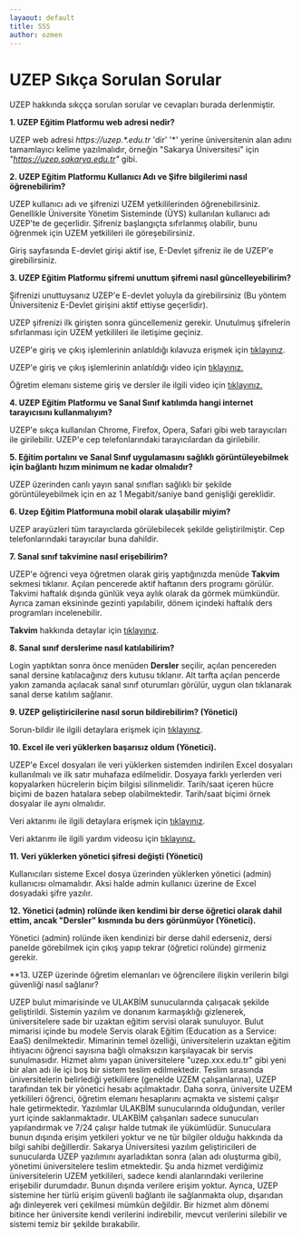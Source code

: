 ```yaml
---
layaout: default
title: SSS
author: ozmen
---
```

# UZEP Sıkça Sorulan Sorular

UZEP hakkında sıkçça sorulan sorular ve cevapları burada derlenmiştir.

**1. UZEP Eğitim Platformu web adresi nedir?**

UZEP web adresi _https://uzep.\*.edu.tr_ 'dir' '\*' yerine üniversitenin alan adını tamamlayıcı kelime yazılmalıdır, örneğin "Sakarya Üniversitesi" için _"https://uzep.sakarya.edu.tr"_ gibi.


**2. UZEP Eğitim Platformu Kullanıcı Adı ve Şifre bilgilerimi nasıl öğrenebilirim?**

UZEP kullanıcı adı ve şifrenizi UZEM yetkililerinden öğrenebilirsiniz. Genellikle Üniversite Yönetim Sisteminde (ÜYS) kullanılan kullanıcı adı UZEP'te de geçerlidir. Şifreniz başlangıçta sıfırlanmış olabilir, bunu öğrenmek için UZEM yetkilileri ile göreşebilirsiniz.

Giriş sayfasında E-devlet girişi aktif ise, E-Devlet şifreniz ile de UZEP'e girebilirsiniz.


**3. UZEP Eğitim Platformu şifremi unuttum şifremi nasıl güncelleyebilirim?**

Şifrenizi unuttuysanız UZEP'e E-devlet yoluyla da girebilirsiniz (Bu yöntem Üniversiteniz E-Devlet girişini aktif ettiyse geçerlidir). 

UZEP şifrenizi ilk girişten sonra güncellemeniz gerekir. Unutulmuş şifrelerin sıfırlanması için UZEM yetkilileri ile iletişime geçiniz. 

UZEP'e giriş ve çıkış işlemlerinin anlatıldığı kılavuza erişmek için <a href="/login.html">tıklayınız</a>.

UZEP'e giriş ve çıkış işlemlerinin anlatıldığı video için [tıklayınız.](https://www.youtube.com/watch?v=Hb_HU_qcjxc&list=PLrX4FlRljtXNG8PJSkIdddhN466QjaXRW&index=1)<br>

Öğretim elemanı sisteme giriş ve dersler ile ilgili video için [tıklayınız.](https://www.youtube.com/watch?v=ikiSK8tgTws&list=PLrX4FlRljtXPSl5vKxTHrkxvteyBC003s&index=1)

**4. UZEP Eğitim Platformu ve Sanal Sınıf katılımda hangi internet tarayıcısını kullanmalıyım?**

UZEP'e sıkça kullanılan Chrome, Firefox, Opera, Safari gibi web tarayıcıları ile girilebilir. UZEP'e cep telefonlarındaki tarayıcılardan da girilebilir. 

**5. Eğitim portalını ve Sanal Sınıf uygulamasını sağlıklı görüntüleyebilmek için bağlantı hızım minimum ne kadar olmalıdır?**

UZEP üzerinden canlı yayın sanal sınıfları sağlıklı bir şekilde görüntüleyebilmek için en az 1 Megabit/saniye band genişliği gereklidir. 

**6. Uzep Eğitim Platformuna mobil olarak ulaşabilir miyim?**

UZEP arayüzleri tüm tarayıclarda görülebilecek şekilde geliştirilmiştir. Cep telefonlarındaki tarayıcılar buna dahildir.

**7. Sanal sınıf takvimine nasıl erişebilirim?**

UZEP'e öğrenci veya öğretmen olarak giriş yaptığınızda menüde **Takvim** sekmesi tıklanır. Açılan pencerede aktif haftanın ders programı görülür. Takvimi haftalık dışında günlük veya aylık olarak da görmek mümkündür. Ayrıca zaman eksininde gezinti yapılabilir, dönem içindeki haftalık ders programları incelenebilir. 

**Takvim** hakkında detaylar için <a href="/takvim.html">tıklayınız</a>.

**8. Sanal sınıf derslerime nasıl katılabilirim?**

Login yaptıktan sonra önce menüden **Dersler** seçilir, açılan pencereden sanal dersine katılacağınız ders kutusu tıklanır. Alt tarfta açılan pencerde yakın zamanda açılacak sanal sınıf oturumları görülür, uygun olan tıklanarak sanal derse katılım sağlanır.

**9. UZEP geliştiricilerine nasıl sorun bildirebilirim? (Yönetici)**

Sorun-bildir ile ilgili detaylara erişmek için <a href="/sorunBildir.html">tıklayınız</a>.

**10. Excel ile veri yüklerken başarısız oldum (Yönetici).**

UZEP'e Excel dosyaları ile veri yüklerken sistemden indirilen Excel dosyaları kullanılmalı ve ilk satır muhafaza edilmelidir. Dosyaya farklı yerlerden veri kopyalarken hücrelerin biçim bilgisi silinmelidir. Tarih/saat içeren hücre biçimi de bazen hatalara sebep olabilmektedir. Tarih/saat biçimi örnek dosyalar ile aynı olmalıdır.  

Veri aktarımı ile ilgili detaylara erişmek için <a href="/veriAktarim.html">tıklayınız</a>.

Veri aktarımı ile ilgili yardım videosu için [tıklayınız.](https://www.youtube.com/watch?v=IGX8_7mBlpY&list=PLrX4FlRljtXNG8PJSkIdddhN466QjaXRW&index=7)

**11. Veri yüklerken yönetici şifresi değişti (Yönetici)**

Kullanıcıları sisteme Excel dosya üzerinden yüklerken yönetici (admin) kullanıcısı olmamalıdır. Aksi halde admin kullanıcı üzerine de Excel dosyadaki şifre yazılır.

**12. Yönetici (admin) rolünde iken kendimi bir derse öğretici olarak dahil ettim, ancak "Dersler" kısmında bu ders görünmüyor (Yönetici).**

Yönetici (admin) rolünde iken kendinizi bir derse dahil ederseniz, dersi panelde görebilmek için çıkış yapıp tekrar (öğretici rolünde) girmeniz gerekir.

**13. UZEP üzerinde öğretim elemanları ve öğrencilere ilişkin verilerin bilgi güvenliği nasıl sağlanır?

UZEP bulut mimarisinde ve ULAKBİM sunucularında çalışacak şekilde geliştirildi. Sistemin yazılım ve donanım karmaşıklığı gizlenerek, üniversitelere sade bir uzaktan eğitim servisi olarak sunuluyor. Bulut mimarisi içinde bu modele Servis olarak Eğitim (Education as a Service: EaaS) denilmektedir. Mimarinin temel özelliği, üniversitelerin uzaktan eğitim ihtiyacını öğrenci sayısına bağlı olmaksızın karşılayacak bir servis sunulmasıdır. Hizmet alımı yapan üniversitelere "uzep.xxx.edu.tr" gibi yeni bir alan adı ile içi boş bir sistem teslim edilmektedir. Teslim sırasında üniversitelerin belirlediği yetkililere (genelde UZEM çalışanlarına), UZEP tarafından tek bir yönetici hesabı açılmaktadır. Daha sonra, üniversite UZEM yetkilileri öğrenci, öğretim elemanı hesaplarını açmakta ve sistemi çalışır hale getirmektedir.  Yazılımlar ULAKBİM sunucularında olduğundan, veriler yurt içinde saklanmaktadır. ULAKBİM çalışanları sadece sunucuları yapılandırmak ve 7/24 çalışır halde tutmak ile yükümlüdür. Sunuculara bunun dışında erişim yetkileri yoktur ve ne tür bilgiler olduğu hakkında da bilgi sahibi değillerdir. Sakarya Üniversitesi yazılım geliştiricileri de sunucularda UZEP yazılımını ayarladıktan sonra (alan adı oluşturma gibi), yönetimi üniversitelere teslim etmektedir. Şu anda hizmet verdiğimiz üniversitelerin UZEM yetkilileri, sadece kendi alanlarındaki verilerine erişebilir durumdadır. Bunun dışında verilere erişim yoktur. Ayrıca, UZEP sistemine her türlü erişim güvenli bağlantı ile sağlanmakta olup, dışarıdan ağı dinleyerek veri çekilmesi mümkün değildir. Bir hizmet alım dönemi bitince her üniversite kendi verilerini indirebilir, mevcut verilerini silebilir ve sistemi temiz bir şekilde bırakabilir. 